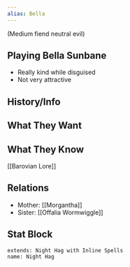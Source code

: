 ```yaml
---
alias: Bella
---
```

(Medium fiend neutral evil)
## Playing Bella Sunbane
- Really kind while disguised
- Not very attractive

## History/Info

## What They Want

## What They Know
[[Barovian Lore]]

## Relations
- Mother: [[Morgantha]]
- Sister: [[Offalia Wormwiggle]]

## Stat Block

```statblock
extends: Night Hag with Inline Spells
name: Night Hag
```

```dataviewjs
```